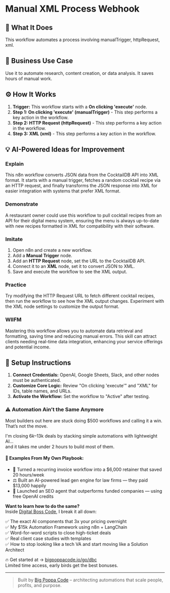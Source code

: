 # Manual XML Process Webhook

## 🚀 What It Does
This workflow automates a process involving manualTrigger, httpRequest, xml.

## 💼 Business Use Case
Use it to automate research, content creation, or data analysis. It saves hours of manual work.

## ⚙️ How It Works
1.  **Trigger:** This workflow starts with a **On clicking 'execute'** node.
2. **Step 1: On clicking 'execute' (manualTrigger)** - This step performs a key action in the workflow.
3. **Step 2: HTTP Request (httpRequest)** - This step performs a key action in the workflow.
4. **Step 3: XML (xml)** - This step performs a key action in the workflow.

## 💡 AI-Powered Ideas for Improvement
### Explain
This n8n workflow converts JSON data from the CocktailDB API into XML format. It starts with a manual trigger, fetches a random cocktail recipe via an HTTP request, and finally transforms the JSON response into XML for easier integration with systems that prefer XML format.

### Demonstrate
A restaurant owner could use this workflow to pull cocktail recipes from an API for their digital menu system, ensuring the menu is always up-to-date with new recipes formatted in XML for compatibility with their software.

### Imitate
1. Open n8n and create a new workflow.
2. Add a **Manual Trigger** node.
3. Add an **HTTP Request** node, set the URL to the CocktailDB API.
4. Connect it to an **XML** node, set it to convert JSON to XML.
5. Save and execute the workflow to see the XML output.

### Practice
Try modifying the HTTP Request URL to fetch different cocktail recipes, then run the workflow to see how the XML output changes. Experiment with the XML node settings to customize the output format.

### WIIFM
Mastering this workflow allows you to automate data retrieval and formatting, saving time and reducing manual errors. This skill can attract clients needing real-time data integration, enhancing your service offerings and potential income.

## 🔧 Setup Instructions
1. **Connect Credentials:** OpenAI, Google Sheets, Slack, and other nodes must be authenticated.
2. **Customize Core Logic:** Review "On clicking 'execute'" and "XML" for IDs, table names, and URLs.
3. **Activate the Workflow:** Set the workflow to "Active" after testing.

### ⚠️ Automation Ain’t the Same Anymore

Most builders out here are stuck doing $500 workflows and calling it a win.  
That’s not the move.  

I'm closing $6k–$13k deals by stacking simple automations with lightweight AI...  
and it takes me under 2 hours to build most of them.

#### 🧠 Examples From My Own Playbook:
- 🔁 Turned a recurring invoice workflow into a $6,000 retainer that saved 20 hours/week  
- ⚖️ Built an AI-powered lead gen engine for law firms — they paid $13,000 happily  
- 🚀 Launched an SEO agent that outperforms funded companies — using free OpenAI credits  

**Want to learn how to do the same?**  
Inside [Digital Boss Code](https://bigpoppacode.io/go/dbc), I break it all down:

✅ The exact AI components that 3x your pricing overnight  
✅ My $15k Automation Framework using n8n + LangChain  
✅ Word-for-word scripts to close high-ticket deals  
✅ Real client case studies with templates  
✅ How to stop looking like a tech VA and start moving like a Solution Architect  

🔥 Get started at → [bigpoppacode.io/go/dbc](https://bigpoppacode.io/go/dbc)  
Limited time access, early birds get the best bonuses.

---
> Built by [Big Poppa Code](https://bigpoppacode.io) – architecting automations that scale people, profits, and purpose.
